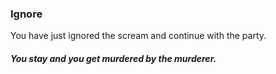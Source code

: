 ### Ignore
You have just ignored the scream and continue with the party.   
##### You stay and you get murdered by the murderer.  